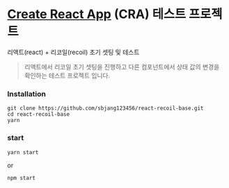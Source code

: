# [Create React App](https://github.com/facebook/create-react-app) (CRA) 테스트 프로젝트 #

리액트(react) + 리코일(recoil) 초기 셋팅 및 테스트
> 리액트에서 리코일 초기 셋팅을 진행하고 다른 컴포넌트에서 상태 값의 변경을 확인하는 테스트 프로젝트 입니다.

### Installation
```
git clone https://github.com/sbjang123456/react-recoil-base.git
cd react-recoil-base
yarn
```
### start
```
yarn start
```
or
```
npm start
```

